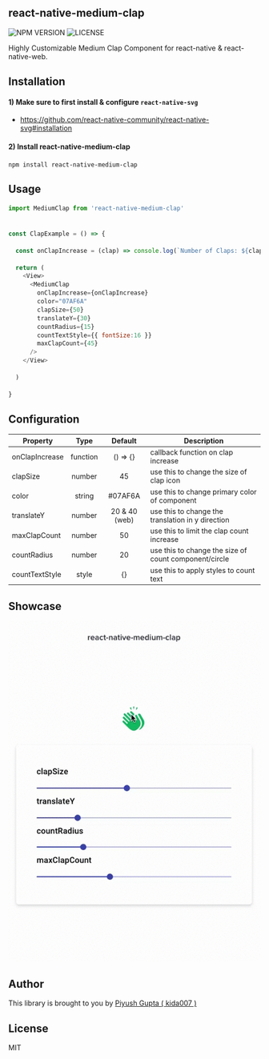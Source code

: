 <h2><div>react-native-medium-clap</div></h2>

![NPM VERSION](https://img.shields.io/npm/v/react-native-medium-clap)
![LICENSE](https://img.shields.io/npm/l/react-native-medium-clap)


Highly Customizable Medium Clap Component for react-native & react-native-web.

## Installation
#### 1) Make sure to first install & configure `react-native-svg` 
- https://github.com/react-native-community/react-native-svg#installation

#### 2) Install react-native-medium-clap
```
npm install react-native-medium-clap
```

## Usage
```javascript
import MediumClap from 'react-native-medium-clap'


const ClapExample = () => {
  
  const onClapIncrease = (clap) => console.log(`Number of Claps: ${clap}`)

  return (
    <View>
      <MediumClap
        onClapIncrease={onClapIncrease}
        color="07AF6A"
        clapSize={50}
        translateY={30}
        countRadius={15}
        countTextStyle={{ fontSize:16 }}
        maxClapCount={45}
      />
    </View>

  )

}

```

## Configuration

| Property      | Type          | Default             | Description |
| -------------     |:-------------:|:------------:       | ----------- |
| onClapIncrease    | function      | () => {}     | callback function on clap increase
| clapSize          | number        | 45           | use this to change the size of clap icon
| color             | string        | #07AF6A      | use this to change primary color of component
| translateY        | number        | 20 & 40 (web)| use this to change the translation in y direction 
| maxClapCount      | number        | 50           | use this to limit the clap count increase
| countRadius       | number        | 20           | use this to change the size of count component/circle
| countTextStyle    | style         | {}           | use this to apply styles to count text

## Showcase
![Demo for the component](demo/demo.gif)


## Author
This library is brought to you by [Piyush Gupta ( kida007 )](https://twitter.com/kidaa007)

## License
MIT

